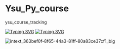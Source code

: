# Ysu_Py_course
ysu_course_tracking

<a href="https://git.io/typing-svg"><img src="https://readme-typing-svg.herokuapp.com?font=Fira+Code&pause=1000&color=212EF7&width=435&lines=Hi+there%2C+I'm+Pasha+" alt="Typing SVG" /></a>
<a href="https://git.io/typing-svg"><img src="https://readme-typing-svg.herokuapp.com?font=Fira+Code&pause=1000&color=212EF7&width=435&lines=computer+science+student" alt="Typing SVG" /></a>


![intext_363bef0f-8f65-44a3-81ff-80a83ce37cf1_big](https://user-images.githubusercontent.com/86608170/218256533-470f434f-23ee-45a7-9d47-a23d023865df.jpeg)
